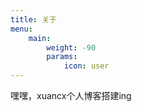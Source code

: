 ```yaml
---
title: 关于
menu:
    main: 
        weight: -90
        params:
            icon: user
---
```



嘿嘿，xuancx个人博客搭建ing
